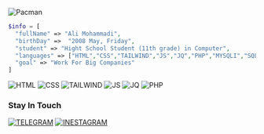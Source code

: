 ![Pacman](https://gist.githubusercontent.com/Prince-Shivaram/3ace2c813ca49546f3f5f20cd03a2d3e/raw/6058e76860d16ee29df949da3166b3653959318f/hello.gif)

```PHP
$info = [
  "fullName" => "Ali Mohammadi",
  "birthDay" =>  "2008 May, Friday",
  "student" => "Hight School Student (11th grade) in Computer",
  "languages" => ["HTML","CSS","TAILWIND","JS","JQ","PHP","MYSQLI","SQL"],
  "goal" => "Work For Big Companies"
]

```

![HTML](https://img.shields.io/badge/HTML5-E34F26?style=for-the-badge&logo=html5&logoColor=white) ![CSS](https://img.shields.io/badge/CSS3-1572B6?style=for-the-badge&logo=css3&logoColor=white) ![TAILWIND](https://img.shields.io/badge/Tailwind_CSS-38B2AC?style=for-the-badge&logo=tailwind-css&logoColor=white) ![JS](https://img.shields.io/badge/JavaScript-323330?style=for-the-badge&logo=javascript&logoColor=F7DF1E) ![JQ](	https://img.shields.io/badge/jQuery-0769AD?style=for-the-badge&logo=jquery&logoColor=white) ![PHP](https://img.shields.io/badge/PHP-777BB4?style=for-the-badge&logo=php&logoColor=white)

<h3>Stay In Touch</h3>

<a href="https://t.me/Ali8mohammadi7">![TELEGRAM](https://img.shields.io/badge/Telegram-2CA5E0?style=for-the-badge&logo=telegram&logoColor=white)</a> <a href="https://instagram.com/am.w3bdev">![INESTAGRAM](https://img.shields.io/badge/Instagram-E4405F?style=for-the-badge&logo=instagram&logoColor=white)</a>

